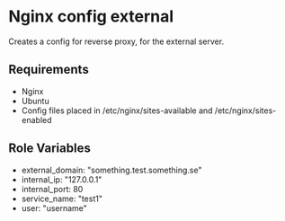 Nginx config external
=========

Creates a config for reverse proxy, for the external server. 

Requirements
------------
* Nginx 
* Ubuntu
* Config files placed in /etc/nginx/sites-available and /etc/nginx/sites-enabled

Role Variables
--------------

* external_domain: "something.test.something.se"
* internal_ip: "127.0.0.1"
* internal_port: 80
* service_name: "test1"
* user: "username"
